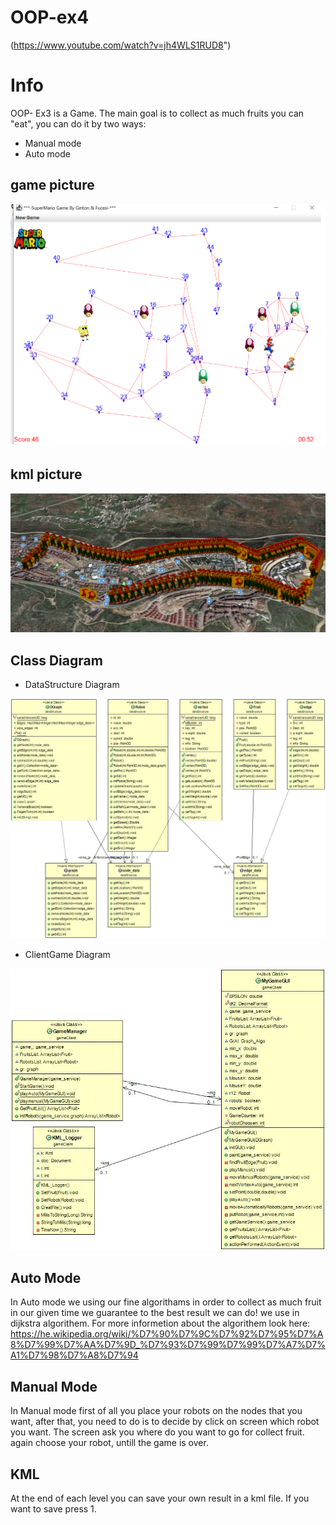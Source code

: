 # OOP-ex4

(https://www.youtube.com/watch?v=jh4WLS1RUD8")

#            Info

OOP- Ex3 is a Game. The main goal is to collect as much fruits you can "eat", you can do it by two ways:
- Manual mode
- Auto mode

## game picture
<img src="https://github.com/GintonD/OOP-Ex3/blob/master/picture/game%20pic.png?raw=true" >

## kml picture

<img src="https://github.com/GintonD/OOP-Ex3/blob/master/picture/kml%20picture.png?raw=true" >

##      Class Diagram
 
- DataStructure Diagram

<img src="https://github.com/GintonD/OOP-Ex3/blob/master/picture/uml-datastructre.jpg?raw=true" >

- ClientGame Diagram

<img src="https://github.com/GintonD/OOP-Ex3/blob/master/picture/GameClient%20-%20uml.jpg?raw=true" >

##      Auto Mode

In Auto mode we using our fine algorithams
in order to collect as much fruit in our given time we guarantee to the best result we can do!
we use in dijkstra algorithem.
For more informetion about the algorithem look here: 
https://he.wikipedia.org/wiki/%D7%90%D7%9C%D7%92%D7%95%D7%A8%D7%99%D7%AA%D7%9D_%D7%93%D7%99%D7%99%D7%A7%D7%A1%D7%98%D7%A8%D7%94

##      Manual Mode

In Manual mode first of all you place your robots on the nodes that you want, 
after that, you need to do is to decide by click on screen which robot you want. The screen ask you where do you want to go for collect fruit. again choose your robot, untill the game is over.

##      KML

At the end of each level you can save your own result in a kml file.
If you want to save press 1.
